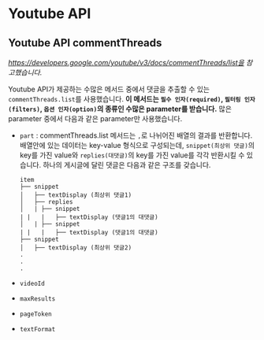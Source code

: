 # Youtube API

## Youtube API commentThreads

*https://developers.google.com/youtube/v3/docs/commentThreads/list을 참고했습니다.*

Youtube API가 제공하는 수많은 메서드 중에서 댓글을 추출할 수 있는 `commentThreads.list`를 사용했습니다. **이 메서드는 `필수 인자(required)`, `필터링 인자(filters)`, `옵션 인자(option)`의 종류인 수많은 parameter를 받습니다.** 많은 parameter 중에서 다음과 같은 parameter만 사용했습니다.

* `part` : commentThreads.list 메서드는 `,`로 나뉘어진 배열의 결과를 반환합니다. 배열안에 있는 데이터는 key-value 형식으로 구성되는데,  `snippet(최상위 댓글)`의 key를 가진 value와 `replies(대댓글)`의 key를 가진 value를 각각 반환시킬 수 있습니다. 하나의 게시글에 달린 댓글은 다음과 같은 구조를 갖습니다.

  ```text
  item
  ├── snippet
  │   ├── textDisplay (최상위 댓글1)
  │   ├── replies
  │   |	├── snippet
  |	|	|	├── textDisplay (댓글1의 대댓글)
  │   |	├── snippet
  |	|	|	├── textDisplay (댓글1의 대댓글)
  ├── snippet
  │   ├── textDisplay (최상위 댓글2)
  .
  .
  .
  ```

* `videoId`

* `maxResults`

* `pageToken`

* `textFormat`